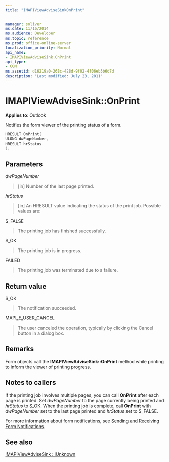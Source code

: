 ```yaml
---
title: "IMAPIViewAdviseSinkOnPrint"
 
 
manager: soliver
ms.date: 11/16/2014
ms.audience: Developer
ms.topic: reference
ms.prod: office-online-server
localization_priority: Normal
api_name:
- IMAPIViewAdviseSink.OnPrint
api_type:
- COM
ms.assetid: d16219a0-268c-428d-9f02-4f06eb5b6d7d
description: "Last modified: July 23, 2011"
---
```


# IMAPIViewAdviseSink::OnPrint

  
  
**Applies to**: Outlook 
  
Notifies the form viewer of the printing status of a form.
  
```cpp
HRESULT OnPrint(
ULONG dwPageNumber,
HRESULT hrStatus
);
```

## Parameters

 _dwPageNumber_
  
> [in] Number of the last page printed.
    
 _hrStatus_
  
> [in] An HRESULT value indicating the status of the print job. Possible values are:
    
S_FALSE 
  
> The printing job has finished successfully.
    
S_OK 
  
> The printing job is in progress.
    
FAILED 
  
> The printing job was terminated due to a failure.
    
## Return value

S_OK 
  
> The notification succeeded.
    
MAPI_E_USER_CANCEL 
  
> The user canceled the operation, typically by clicking the Cancel button in a dialog box. 
    
## Remarks

Form objects call the **IMAPIViewAdviseSink::OnPrint** method while printing to inform the viewer of printing progress. 
  
## Notes to callers

If the printing job involves multiple pages, you can call **OnPrint** after each page is printed. Set  _dwPageNumber_ to the page currently being printed and  _hrStatus_ to S_OK. When the printing job is complete, call **OnPrint** with  _dwPageNumber_ set to the last page printed and  _hrStatus_ set to S_FALSE. 
  
For more information about form notifications, see [Sending and Receiving Form Notifications](sending-and-receiving-form-notifications.md).
  
## See also



[IMAPIViewAdviseSink : IUnknown](imapiviewadvisesinkiunknown.md)

